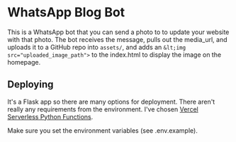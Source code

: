 # WhatsApp Blog Bot

This is a WhatsApp bot that you can send a photo to to update your website with that photo. The bot receives the message, pulls out the media_url, and uploads it to a GitHub repo into `assets/`, and adds an `&lt;img src="uploaded_image_path">` to the index.html to display the image on the homepage.

## Deploying

It's a Flask app so there are many options for deployment. There aren't really any requirements from the environment. I've chosen [Vercel Serverless Python Functions](https://vercel.com/docs/functions/serverless-functions/runtimes/python).

Make sure you set the environment variables (see .env.example).
